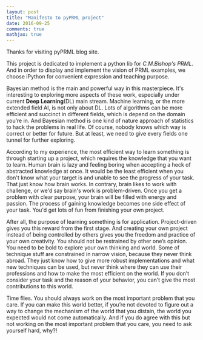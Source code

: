 ```yaml
---
layout: post
title: "Manifesto to pyPRML project"
date: 2016-09-25
comments: true
mathjax: true
---
```


Thanks for visiting pyPRML blog site.

This project is dedicated to implement a python lib for *C.M.Bishop's PRML*. And in order to display and implement the vision of PRML examples, we choose iPython for convenient expression and teaching purpose. 

Bayesian method is the main and powerful way in this masterpiece. It's interesting to exploring more aspects of these work, especially under current **Deep Learning**(DL) main stream. Machine learning, or the more extended field AI, is not only about DL. Lots of algorithms can be more efficient and succinct in different fields, which is depend on the domain you’re in. And Bayesian method is one kind of nature approach of statistics to hack the problems in real life. Of course, nobody knows which way is correct or better for future. But at least, we need to give every fields one tunnel for further exploring.

According to my experience, the most efficient way to learn something is through starting up a project, which requires the knowledge that you want to learn. Human brain is lazy and feeling boring when accepting a heck of abstracted knowledge at once. It would be the least efficient when you don't know what your target is and unable to see the progress of your task. That just know how brain works. In contrary, brain likes to work with challenge, or we'd say brain's work is problem-driven. Once you get a problem with clear purpose, your brain will be filled with energy and passion. The process of gaining knowledge becomes one side effect of your task. You'd get lots of fun from finishing your own project.

After all, the purpose of learning something is for application. Project-driven gives you this reward from the first stage. And creating your own project instead of being controlled by others gives you the freedom and practice of your own creativity. You should not be restrained by other one’s opinion. You need to be bold to explore your own thinking and world. Some of technique stuff are constrained in narrow vision, because they never think abroad. They just know how to give more robust implementations and what new techniques can be used, but never think where they can use their professions and how to make the most efficient on the world. If you don’t consider your task and the reason of your behavior, you can’t give the most contributions to this world. 

Time flies. You should always work on the most important problem that you care. If you can make this world better, if you’re not devoted to figure out a way to change the mechanism of the world that you distain, the world you expected would not come automatically. And if you do agree with this but not working on the most important problem that you care, you need to ask yourself hard, why?!
